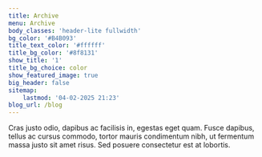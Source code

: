 ```yaml
---
title: Archive
menu: Archive
body_classes: 'header-lite fullwidth'
bg_color: '#B4B093'
title_text_color: '#ffffff'
title_bg_color: '#8f8131'
show_title: '1'
title_bg_choice: color
show_featured_image: true
big_header: false
sitemap:
    lastmod: '04-02-2025 21:23'
blog_url: /blog
---
```


Cras justo odio, dapibus ac facilisis in, egestas eget quam. Fusce dapibus, tellus ac cursus commodo, tortor mauris condimentum nibh, ut fermentum massa justo sit amet risus. Sed posuere consectetur est at lobortis.